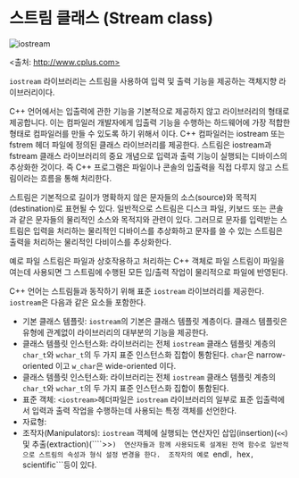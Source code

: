 # 스트림 클래스 (Stream class)

![iostream](http://www.cplusplus.com/img/iostream.gif) 

<출처: http://www.cplus.com>

``iostream`` 라이브러리는 스트림을 사용하여 입력 및 출력 기능을 제공하는 객체지향 라이브러리이다.

C++ 언어에서는 입출력에 관한 기능을 기본적으로 제공하지 않고 라이브러리의 형태로 제공합니다.
이는 컴파일러 개발자에게 입출력 기능을 수행하는 하드웨어에 가장 적합한 형태로 컴파일러를 만들 수 있도록 하기 위해서 이다. 
C++ 컴파일러는 iostream 또는 fstrem 헤더 파일에 정의된 클래스 라이브러리를 제공한다.
스트림은 iostream과 fstream 클래스 라이브러리의 중요 개념으로 입력과 출력 기능이 실행되는 디바이스의 추상화한 것이다.
즉 C++ 프로그램은 파일이나 콘솔의 입출력을 직접 다루지 않고 스트림이라는 흐름을 통해 처리한다. 

스트림은 기본적으로 길이가 명확하지 않은 문자들의 소스(source)와 목적지(destination)로 표현될 수 있다. 
일반적으로 스트림은 디스크 파일, 키보드 또는 콘솔과 같은 문자들의 물리적인 소스와 목적지와 관련이 있다. 
그러므로 문자를 입력받는 스트림은 입력을 처리하는 물리적인 디바이스를 추상화하고 문자를 쓸 수 있는 스트림은 
출력을 처리하는 물리적인 다비이스를 추상화한다.

예로 파일 스트림은 파일과 상호작용하고 처리하는 C++ 객체로 파일 스트림이 파일을 여는데 사용되면 그 스트림에
수행된 모든 입/출력 작업이 물리적으로 파일에 반영된다. 

C++ 언어는 스트림들과 동작하기 위해 표준 ```iostream``` 라이브러리를 제공한다. 
```iostream```은 다음과 같은 요소들 포함한다.

* 기본 클래스 템플릿: ```iostream```의 기본은 클래스 템플릿 계층이다. 
클래스 템플릿은 유형에 관계없이 라이브러리의 대부분의 기능을 제공한다.  
* 클래스 템플릿 인스턴스화: 라이브러리는 전체 ```iostream``` 클래스 템플릿 계층의 ```char_t```와 ```wchar_t```의 두 가지 표준 인스턴스화 집합이 통함된다.
```char```은 narrow-oriented 이고 ```w_char```은 wide-oriented 이다. 
* 클래스 템플릿 인스턴스화: 라이브러리는 전체 ```iostream``` 클래스 템플릿 계층의 ```char_t```와 ```wchar_t```의 두 가지 표준 인스턴스화 집합이 통함된다.
* 표준 객체: ```<iostream>```헤더파일은 ```iostream``` 라이브러리의 일부로 표준 입출력에서 입력과 출력 작업을 수행하는데 사용되는 특정 
객체를 선언한다. 
* 자료형:
* 조작자(Manipulators): ```iostream``` 객체에 실행되는 연산자인 삽입(insertion)(```<<```) 및 추출(extraction)(````>>```) 
연산자들과 함께 사용되도록 설계된 전역 함수로 일반적으로 스트림의 속성과 형식 설정 변경을 한다. 
조작자의 예로 ```endl```, ```hex```, ```scientific```등이 있다.


